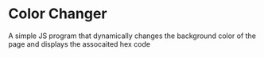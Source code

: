 # Color Changer
 A simple JS program that dynamically changes the background color of the page and displays the assocaited hex code

